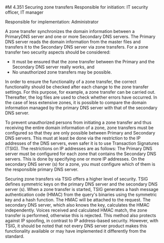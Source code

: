 #M 4.351 Securing zone transfers
Responsible for initiation: IT security officer, IT manager

Responsible for implementation: Administrator

A zone transfer synchronizes the domain information between a PrimaryDNS server and one or more Secondary DNS servers. The Primary DNS server reads the domain information from the master files and transfers it to the Secondary DNS server via zone transfers. For a zone transfer two security aspects should be considered:

* It must be ensured that the zone transfer between the Primary and the Secondary DNS server really works, and
* No unauthorized zone transfers may be possible.


In order to ensure the functionality of a zone transfer, the correct functionality should be checked after each change to the zone transfer settings. For this purpose, for example, a zone transfer can be carried out. Thereafter, the log files are used to check whether errors have occurred. In the case of less extensive zones, it is possible to compare the domain information managed by the primary DNS server with that of the secondary DNS server.

To prevent unauthorized persons from initiating a zone transfer and thus receiving the entire domain information of a zone, zone transfers must be configured so that they are only possible between Primary and Secondary DNS servers. This must at least be done via the restriction to the IP addresses of the DNS servers, even safer it is to use Transaction Signatures (TSIG). The restrictions on IP addresses are as follows: The Primary DNS server must be configured for each zone that contains the Secondary DNS servers. This is done by specifying one or more IP addresses. On the secondary DNS server (s) for a zone, you must configure which of them is the responsible primary DNS server.

Securing zone transfers via TSIG offers a higher level of security. TSIG defines symmetric keys on the primary DNS server and the secondary DNS server (s). When a zone transfer is started, TSIG generates a hash message authentication code (HMAC) from the query's binaries using the symmetric key and a hash function. The HMAC will be attached to the request. The secondary DNS server, which also knows the key, calculates the HMAC independently. Voices received and calculated HMAC match, the zone transfer is performed, otherwise this is rejected. This method also protects against IP spoofing, in contrast to IP address-based security. However, with TSIG, it should be noted that not every DNS server product makes this functionality available or may have implemented it differently from the standard.



